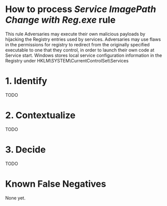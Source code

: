 # How to process *Service ImagePath Change with Reg.exe* rule
This rule Adversaries may execute their own malicious payloads by hijacking the Registry entries used by services.
Adversaries may use flaws in the permissions for registry to redirect from the originally specified executable to one that they control, in order to launch their own code at Service start.
Windows stores local service configuration information in the Registry under HKLM\SYSTEM\CurrentControlSet\Services

# 1. Identify
TODO

# 2. Contextualize
TODO

# 3. Decide
TODO

# Known False Negatives
None yet.
